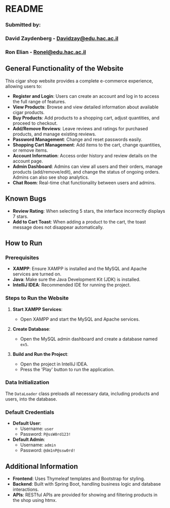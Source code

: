 # README

### Submitted by: 
### **David Zaydenberg - Davidzay@edu.hac.ac.il** 
### **Ron Elian - Ronel@edu.hac.ac.il**

## General Functionality of the Website

This cigar shop website provides a complete e-commerce experience, allowing users to:

- **Register and Login**: Users can create an account and log in to access the full range of features.
- **View Products**: Browse and view detailed information about available cigar products.
- **Buy Products**: Add products to a shopping cart, adjust quantities, and proceed to checkout.
- **Add/Remove Reviews**: Leave reviews and ratings for purchased products, and manage existing reviews.
- **Password Management**: Change and reset passwords easily.
- **Shopping Cart Management**: Add items to the cart, change quantities, or remove items.
- **Account Information**: Access order history and review details on the account page.
- **Admin Dashboard**: Admins can view all users and their orders, manage products (add/remove/edit), and change the status of ongoing orders. Admins can also see shop analytics.
- **Chat Room**: Real-time chat functionality between users and admins.

## Known Bugs

- **Review Rating**: When selecting 5 stars, the interface incorrectly displays 7 stars.
- **Add to Cart Toast**: When adding a product to the cart, the toast message does not disappear automatically.

## How to Run

### Prerequisites

- **XAMPP**: Ensure XAMPP is installed and the MySQL and Apache services are turned on.
- **Java**: Make sure the Java Development Kit (JDK) is installed.
- **IntelliJ IDEA**: Recommended IDE for running the project.

### Steps to Run the Website

1. **Start XAMPP Services**:
    - Open XAMPP and start the MySQL and Apache services.

2. **Create Database**:
    - Open the MySQL admin dashboard and create a database named `ex5`.

3. **Build and Run the Project**:
    - Open the project in IntelliJ IDEA.
    - Press the 'Play' button to run the application.

### Data Initialization

The `DataLoader` class preloads all necessary data, including products and users, into the database.

### Default Credentials

- **Default User**:
    - Username: `user`
    - Password: `P@ssW0rd123!`
- **Default Admin**:
    - Username: `admin`
    - Password: `@dm1nP@ssw0rd!`

## Additional Information

- **Frontend**: Uses Thymeleaf templates and Bootstrap for styling.
- **Backend**: Built with Spring Boot, handling business logic and database interactions.
- **APIs**: RESTful APIs are provided for showing and filtering products in the shop using htmx.